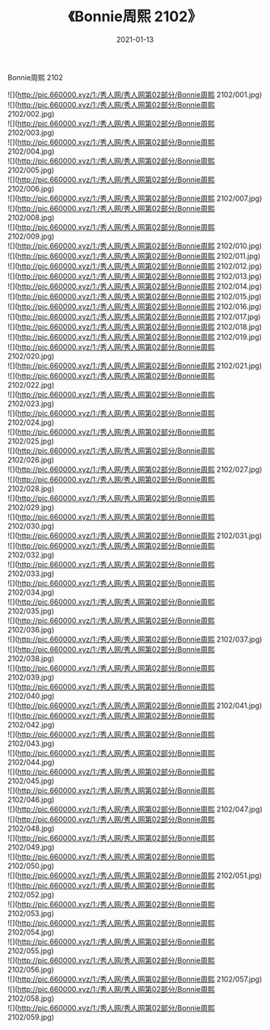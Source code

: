 ﻿---
layout: post
title:  《Bonnie周熙 2102》
date:   2021-01-13
img: http://pic.660000.xyz/1:/秀人网/秀人网第02部分/Bonnie周熙 2102/000.jpg
categories: [美女, 清纯, 唯美]
---

Bonnie周熙 2102

  ![](http://pic.660000.xyz/1:/秀人网/秀人网第02部分/Bonnie周熙 2102/001.jpg) <br> ![](http://pic.660000.xyz/1:/秀人网/秀人网第02部分/Bonnie周熙 2102/002.jpg) <br> ![](http://pic.660000.xyz/1:/秀人网/秀人网第02部分/Bonnie周熙 2102/003.jpg) <br> ![](http://pic.660000.xyz/1:/秀人网/秀人网第02部分/Bonnie周熙 2102/004.jpg) <br> ![](http://pic.660000.xyz/1:/秀人网/秀人网第02部分/Bonnie周熙 2102/005.jpg) <br> ![](http://pic.660000.xyz/1:/秀人网/秀人网第02部分/Bonnie周熙 2102/006.jpg) <br> ![](http://pic.660000.xyz/1:/秀人网/秀人网第02部分/Bonnie周熙 2102/007.jpg) <br> ![](http://pic.660000.xyz/1:/秀人网/秀人网第02部分/Bonnie周熙 2102/008.jpg) <br> ![](http://pic.660000.xyz/1:/秀人网/秀人网第02部分/Bonnie周熙 2102/009.jpg) <br> ![](http://pic.660000.xyz/1:/秀人网/秀人网第02部分/Bonnie周熙 2102/010.jpg) <br> ![](http://pic.660000.xyz/1:/秀人网/秀人网第02部分/Bonnie周熙 2102/011.jpg) <br> ![](http://pic.660000.xyz/1:/秀人网/秀人网第02部分/Bonnie周熙 2102/012.jpg) <br> ![](http://pic.660000.xyz/1:/秀人网/秀人网第02部分/Bonnie周熙 2102/013.jpg) <br> ![](http://pic.660000.xyz/1:/秀人网/秀人网第02部分/Bonnie周熙 2102/014.jpg) <br> ![](http://pic.660000.xyz/1:/秀人网/秀人网第02部分/Bonnie周熙 2102/015.jpg) <br> ![](http://pic.660000.xyz/1:/秀人网/秀人网第02部分/Bonnie周熙 2102/016.jpg) <br> ![](http://pic.660000.xyz/1:/秀人网/秀人网第02部分/Bonnie周熙 2102/017.jpg) <br> ![](http://pic.660000.xyz/1:/秀人网/秀人网第02部分/Bonnie周熙 2102/018.jpg) <br> ![](http://pic.660000.xyz/1:/秀人网/秀人网第02部分/Bonnie周熙 2102/019.jpg) <br> ![](http://pic.660000.xyz/1:/秀人网/秀人网第02部分/Bonnie周熙 2102/020.jpg) <br> ![](http://pic.660000.xyz/1:/秀人网/秀人网第02部分/Bonnie周熙 2102/021.jpg) <br> ![](http://pic.660000.xyz/1:/秀人网/秀人网第02部分/Bonnie周熙 2102/022.jpg) <br> ![](http://pic.660000.xyz/1:/秀人网/秀人网第02部分/Bonnie周熙 2102/023.jpg) <br> ![](http://pic.660000.xyz/1:/秀人网/秀人网第02部分/Bonnie周熙 2102/024.jpg) <br> ![](http://pic.660000.xyz/1:/秀人网/秀人网第02部分/Bonnie周熙 2102/025.jpg) <br> ![](http://pic.660000.xyz/1:/秀人网/秀人网第02部分/Bonnie周熙 2102/026.jpg) <br> ![](http://pic.660000.xyz/1:/秀人网/秀人网第02部分/Bonnie周熙 2102/027.jpg) <br> ![](http://pic.660000.xyz/1:/秀人网/秀人网第02部分/Bonnie周熙 2102/028.jpg) <br> ![](http://pic.660000.xyz/1:/秀人网/秀人网第02部分/Bonnie周熙 2102/029.jpg) <br> ![](http://pic.660000.xyz/1:/秀人网/秀人网第02部分/Bonnie周熙 2102/030.jpg) <br> ![](http://pic.660000.xyz/1:/秀人网/秀人网第02部分/Bonnie周熙 2102/031.jpg) <br> ![](http://pic.660000.xyz/1:/秀人网/秀人网第02部分/Bonnie周熙 2102/032.jpg) <br> ![](http://pic.660000.xyz/1:/秀人网/秀人网第02部分/Bonnie周熙 2102/033.jpg) <br> ![](http://pic.660000.xyz/1:/秀人网/秀人网第02部分/Bonnie周熙 2102/034.jpg) <br> ![](http://pic.660000.xyz/1:/秀人网/秀人网第02部分/Bonnie周熙 2102/035.jpg) <br> ![](http://pic.660000.xyz/1:/秀人网/秀人网第02部分/Bonnie周熙 2102/036.jpg) <br> ![](http://pic.660000.xyz/1:/秀人网/秀人网第02部分/Bonnie周熙 2102/037.jpg) <br> ![](http://pic.660000.xyz/1:/秀人网/秀人网第02部分/Bonnie周熙 2102/038.jpg) <br> ![](http://pic.660000.xyz/1:/秀人网/秀人网第02部分/Bonnie周熙 2102/039.jpg) <br> ![](http://pic.660000.xyz/1:/秀人网/秀人网第02部分/Bonnie周熙 2102/040.jpg) <br> ![](http://pic.660000.xyz/1:/秀人网/秀人网第02部分/Bonnie周熙 2102/041.jpg) <br> ![](http://pic.660000.xyz/1:/秀人网/秀人网第02部分/Bonnie周熙 2102/042.jpg) <br> ![](http://pic.660000.xyz/1:/秀人网/秀人网第02部分/Bonnie周熙 2102/043.jpg) <br> ![](http://pic.660000.xyz/1:/秀人网/秀人网第02部分/Bonnie周熙 2102/044.jpg) <br> ![](http://pic.660000.xyz/1:/秀人网/秀人网第02部分/Bonnie周熙 2102/045.jpg) <br> ![](http://pic.660000.xyz/1:/秀人网/秀人网第02部分/Bonnie周熙 2102/046.jpg) <br> ![](http://pic.660000.xyz/1:/秀人网/秀人网第02部分/Bonnie周熙 2102/047.jpg) <br> ![](http://pic.660000.xyz/1:/秀人网/秀人网第02部分/Bonnie周熙 2102/048.jpg) <br> ![](http://pic.660000.xyz/1:/秀人网/秀人网第02部分/Bonnie周熙 2102/049.jpg) <br> ![](http://pic.660000.xyz/1:/秀人网/秀人网第02部分/Bonnie周熙 2102/050.jpg) <br> ![](http://pic.660000.xyz/1:/秀人网/秀人网第02部分/Bonnie周熙 2102/051.jpg) <br> ![](http://pic.660000.xyz/1:/秀人网/秀人网第02部分/Bonnie周熙 2102/052.jpg) <br> ![](http://pic.660000.xyz/1:/秀人网/秀人网第02部分/Bonnie周熙 2102/053.jpg) <br> ![](http://pic.660000.xyz/1:/秀人网/秀人网第02部分/Bonnie周熙 2102/054.jpg) <br> ![](http://pic.660000.xyz/1:/秀人网/秀人网第02部分/Bonnie周熙 2102/055.jpg) <br> ![](http://pic.660000.xyz/1:/秀人网/秀人网第02部分/Bonnie周熙 2102/056.jpg) <br> ![](http://pic.660000.xyz/1:/秀人网/秀人网第02部分/Bonnie周熙 2102/057.jpg) <br> ![](http://pic.660000.xyz/1:/秀人网/秀人网第02部分/Bonnie周熙 2102/058.jpg) <br> ![](http://pic.660000.xyz/1:/秀人网/秀人网第02部分/Bonnie周熙 2102/059.jpg) <br>